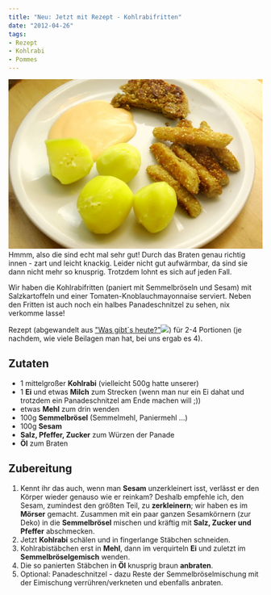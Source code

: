 ```yaml
---
title: "Neu: Jetzt mit Rezept - Kohlrabifritten"
date: "2012-04-26" 
tags:
- Rezept
- Kohlrabi
- Pommes
---
```


[![](images/imgp8859.jpg "Kohlrabifritten")](http://apfeleimer.wordpress.com/2012/04/26/kohlrabifritten/imgp8859/) Hmmm, also die sind echt mal sehr gut! Durch das Braten genau richtig innen - zart und leicht knackig. Leider nicht gut aufwärmbar, da sind sie dann nicht mehr so knusprig. Trotzdem lohnt es sich auf jeden Fall.

Wir haben die Kohlrabifritten (paniert mit Semmelbröseln und Sesam) mit Salzkartoffeln und einer Tomaten-Knoblauchmayonnaise serviert. Neben den Fritten ist auch noch ein halbes Panadeschnitzel zu sehen, nix verkomme lasse!

Rezept (abgewandelt aus ["Was gibt´s heute?"](http://www.amazon.de/gp/product/3833810459/ref=as_li_ss_tl?ie=UTF8&tag=apfeleimer09-21&linkCode=as2&camp=1638&creative=19454&creativeASIN=3833810459)![](http://www.assoc-amazon.de/e/ir?t=apfeleimer09-21&l=as2&o=3&a=3833810459)) für 2-4 Portionen (je nachdem, wie viele Beilagen man hat, bei uns ergab es 4).

## Zutaten

- 1 mittelgroßer **Kohlrabi** (vielleicht 500g hatte unserer)
- 1 **Ei** und etwas **Milch** zum Strecken (wenn man nur ein Ei dahat und trotzdem ein Panadeschnitzel am Ende machen will ;))
- etwas **Mehl** zum drin wenden
- 100g **Semmelbrösel** (Semmelmehl, Paniermehl ...)
- 100g **Sesam**
- **Salz, Pfeffer, Zucker** zum Würzen der Panade
- **Öl** zum Braten

## Zubereitung

1. Kennt ihr das auch, wenn man **Sesam** unzerkleinert isst, verlässt er den Körper wieder genauso wie er reinkam? Deshalb empfehle ich, den Sesam, zumindest den größten Teil, zu **zerkleinern**; wir haben es im **Mörser** gemacht. Zusammen mit ein paar ganzen Sesamkörnern (zur Deko) in die **Semmelbrösel** mischen und kräftig mit **Salz, Zucker und Pfeffer** abschmecken.
2. Jetzt **Kohlrabi** schälen und in fingerlange Stäbchen schneiden.
3. Kohlrabistäbchen erst in **Mehl**, dann im verquirteln **Ei** und zuletzt im **Semmelbröselgemisch** wenden.
4. Die so panierten Stäbchen in **Öl** knusprig braun **anbraten**.
5. Optional: Panadeschnitzel - dazu Reste der Semmelbröselmischung mit der Eimischung verrühren/verkneten und ebenfalls anbraten.
